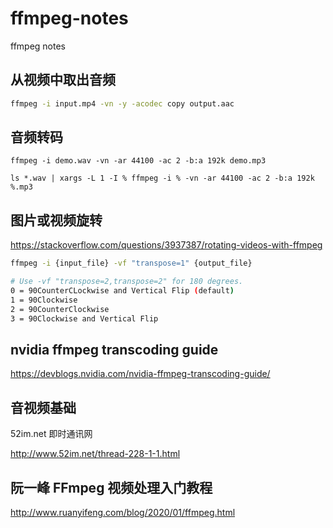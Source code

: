 # ffmpeg-notes
ffmpeg notes


## 从视频中取出音频

```bash
ffmpeg -i input.mp4 -vn -y -acodec copy output.aac
```

## 音频转码

```shell
ffmpeg -i demo.wav -vn -ar 44100 -ac 2 -b:a 192k demo.mp3
```

```shell
ls *.wav | xargs -L 1 -I % ffmpeg -i % -vn -ar 44100 -ac 2 -b:a 192k %.mp3
```

## 图片或视频旋转

https://stackoverflow.com/questions/3937387/rotating-videos-with-ffmpeg


```bash
ffmpeg -i {input_file} -vf "transpose=1" {output_file}

# Use -vf "transpose=2,transpose=2" for 180 degrees.
0 = 90CounterCLockwise and Vertical Flip (default)
1 = 90Clockwise
2 = 90CounterClockwise
3 = 90Clockwise and Vertical Flip
```

## nvidia ffmpeg transcoding guide

https://devblogs.nvidia.com/nvidia-ffmpeg-transcoding-guide/


## 音视频基础

52im.net 即时通讯网

http://www.52im.net/thread-228-1-1.html

##  阮一峰 FFmpeg 视频处理入门教程

http://www.ruanyifeng.com/blog/2020/01/ffmpeg.html

